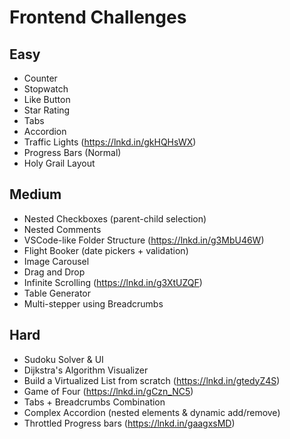# Frontend Challenges

## Easy
- Counter
- Stopwatch
- Like Button
- Star Rating
- Tabs
- Accordion
- Traffic Lights (https://lnkd.in/gkHQHsWX)
- Progress Bars (Normal)
- Holy Grail Layout

## Medium
- Nested Checkboxes (parent-child selection)
- Nested Comments
- VSCode-like Folder Structure (https://lnkd.in/g3MbU46W)
- Flight Booker (date pickers + validation)
- Image Carousel
- Drag and Drop
- Infinite Scrolling (https://lnkd.in/g3XtUZQF)
- Table Generator
- Multi-stepper using Breadcrumbs

## Hard
- Sudoku Solver & UI
- Dijkstra's Algorithm Visualizer
- Build a Virtualized List from scratch (https://lnkd.in/gtedyZ4S)
- Game of Four (https://lnkd.in/gCzn_NC5)
- Tabs + Breadcrumbs Combination
- Complex Accordion (nested elements & dynamic add/remove)
- Throttled Progress bars (https://lnkd.in/gaagxsMD)
